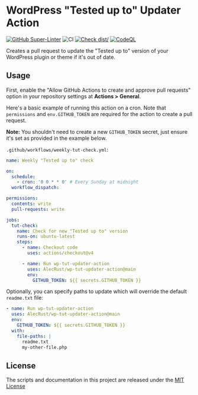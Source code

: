# WordPress "Tested up to" Updater Action

[![GitHub Super-Linter](https://github.com/actions/typescript-action/actions/workflows/linter.yml/badge.svg)](https://github.com/super-linter/super-linter)
![CI](https://github.com/actions/typescript-action/actions/workflows/ci.yml/badge.svg)
[![Check dist/](https://github.com/actions/typescript-action/actions/workflows/check-dist.yml/badge.svg)](https://github.com/actions/typescript-action/actions/workflows/check-dist.yml)
[![CodeQL](https://github.com/actions/typescript-action/actions/workflows/codeql-analysis.yml/badge.svg)](https://github.com/actions/typescript-action/actions/workflows/codeql-analysis.yml)

Creates a pull request to update the "Tested up to" version of your WordPress
plugin or theme if it's out of date.

## Usage

First, enable the "Allow GitHub Actions to create and approve pull requests"
option in your repository settings at **Actions > General**.

Here's a basic example of running this action on a cron. Note that `permissions`
and `env.GITHUB_TOKEN` are required for the action to create a pull request.

**Note:** You shouldn't need to create a new `GITHUB_TOKEN` secret, just ensure
it's set as provided in the example below.

`.github/workflows/weekly-tut-check.yml`:

```yaml
name: Weekly "Tested up to" check

on:
  schedule:
    - cron: '0 0 * * 0' # Every Sunday at midnight
  workflow_dispatch:

permissions:
  contents: write
  pull-requests: write

jobs:
  tut-check:
    name: Check for new "Tested up to" version
    runs-on: ubuntu-latest
    steps:
      - name: Checkout code
        uses: actions/checkout@v4

      - name: Run wp-tut-updater-action
        uses: AlecRust/wp-tut-updater-action@main
        env:
          GITHUB_TOKEN: ${{ secrets.GITHUB_TOKEN }}
```

Optionally, you can specify paths to update which will override the default
`readme.txt` file:

```yaml
- name: Run wp-tut-updater-action
  uses: AlecRust/wp-tut-updater-action@main
  env:
    GITHUB_TOKEN: ${{ secrets.GITHUB_TOKEN }}
  with:
    file-paths: |
      readme.txt
      my-other-file.php
```

## License

The scripts and documentation in this project are released under the
[MIT License](LICENSE)
